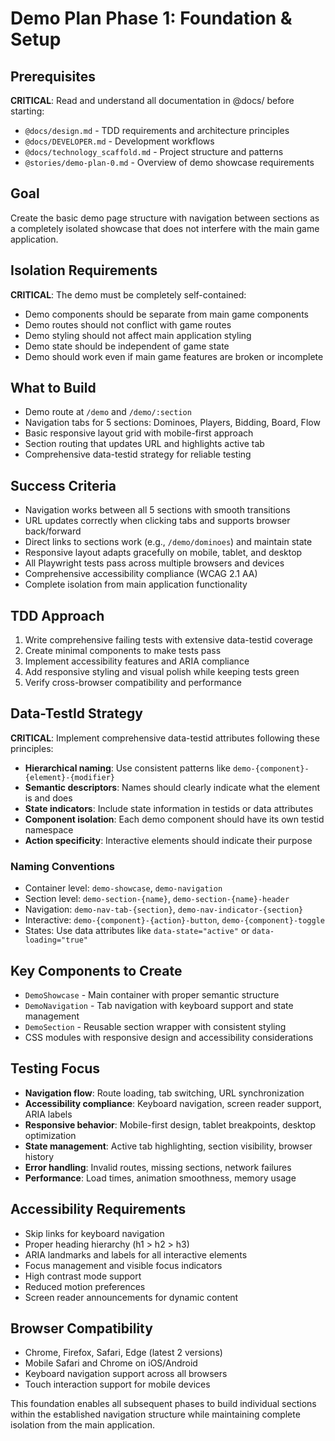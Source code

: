 # Demo Plan Phase 1: Foundation & Setup

## Prerequisites
**CRITICAL**: Read and understand all documentation in @docs/ before starting:
- `@docs/design.md` - TDD requirements and architecture principles
- `@docs/DEVELOPER.md` - Development workflows
- `@docs/technology_scaffold.md` - Project structure and patterns
- `@stories/demo-plan-0.md` - Overview of demo showcase requirements

## Goal
Create the basic demo page structure with navigation between sections as a completely isolated showcase that does not interfere with the main game application.

## Isolation Requirements
**CRITICAL**: The demo must be completely self-contained:
- Demo components should be separate from main game components
- Demo routes should not conflict with game routes
- Demo styling should not affect main application styling
- Demo state should be independent of game state
- Demo should work even if main game features are broken or incomplete

## What to Build
- Demo route at `/demo` and `/demo/:section`
- Navigation tabs for 5 sections: Dominoes, Players, Bidding, Board, Flow
- Basic responsive layout grid with mobile-first approach
- Section routing that updates URL and highlights active tab
- Comprehensive data-testid strategy for reliable testing

## Success Criteria
- Navigation works between all 5 sections with smooth transitions
- URL updates correctly when clicking tabs and supports browser back/forward
- Direct links to sections work (e.g., `/demo/dominoes`) and maintain state
- Responsive layout adapts gracefully on mobile, tablet, and desktop
- All Playwright tests pass across multiple browsers and devices
- Comprehensive accessibility compliance (WCAG 2.1 AA)
- Complete isolation from main application functionality

## TDD Approach
1. Write comprehensive failing tests with extensive data-testid coverage
2. Create minimal components to make tests pass
3. Implement accessibility features and ARIA compliance
4. Add responsive styling and visual polish while keeping tests green
5. Verify cross-browser compatibility and performance

## Data-TestId Strategy
**CRITICAL**: Implement comprehensive data-testid attributes following these principles:
- **Hierarchical naming**: Use consistent patterns like `demo-{component}-{element}-{modifier}`
- **Semantic descriptors**: Names should clearly indicate what the element is and does
- **State indicators**: Include state information in testids or data attributes
- **Component isolation**: Each demo component should have its own testid namespace
- **Action specificity**: Interactive elements should indicate their purpose

### Naming Conventions
- Container level: `demo-showcase`, `demo-navigation`
- Section level: `demo-section-{name}`, `demo-section-{name}-header`
- Navigation: `demo-nav-tab-{section}`, `demo-nav-indicator-{section}`
- Interactive: `demo-{component}-{action}-button`, `demo-{component}-toggle`
- States: Use data attributes like `data-state="active"` or `data-loading="true"`

## Key Components to Create
- `DemoShowcase` - Main container with proper semantic structure
- `DemoNavigation` - Tab navigation with keyboard support and state management
- `DemoSection` - Reusable section wrapper with consistent styling
- CSS modules with responsive design and accessibility considerations

## Testing Focus
- **Navigation flow**: Route loading, tab switching, URL synchronization
- **Accessibility compliance**: Keyboard navigation, screen reader support, ARIA labels
- **Responsive behavior**: Mobile-first design, tablet breakpoints, desktop optimization
- **State management**: Active tab highlighting, section visibility, browser history
- **Error handling**: Invalid routes, missing sections, network failures
- **Performance**: Load times, animation smoothness, memory usage

## Accessibility Requirements
- Skip links for keyboard navigation
- Proper heading hierarchy (h1 > h2 > h3)
- ARIA landmarks and labels for all interactive elements
- Focus management and visible focus indicators
- High contrast mode support
- Reduced motion preferences
- Screen reader announcements for dynamic content

## Browser Compatibility
- Chrome, Firefox, Safari, Edge (latest 2 versions)
- Mobile Safari and Chrome on iOS/Android
- Keyboard navigation support across all browsers
- Touch interaction support for mobile devices

This foundation enables all subsequent phases to build individual sections within the established navigation structure while maintaining complete isolation from the main application.
